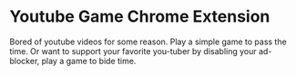 # Youtube Game Chrome Extension
Bored of youtube videos for some reason. Play a simple game to pass the time.
Or want to support your favorite you-tuber by disabling your ad-blocker, play a game to bide time.
